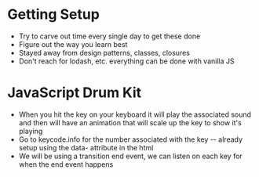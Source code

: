 # Getting Setup
- Try to carve out time every single day to get these done 
- Figure out the way you learn best 
- Stayed away from design patterns, classes, closures
- Don't reach for lodash, etc. everything can be done with vanilla JS

# JavaScript Drum Kit
- When you hit the key on your keyboard it will play the associated sound and then will have an animation that will scale up the key to show it's playing 
- Go to keycode.info for the number associated with the key -- already setup using the data- attribute in the html
- We will be using a transition end event, we can listen on each key for when the end event happens
